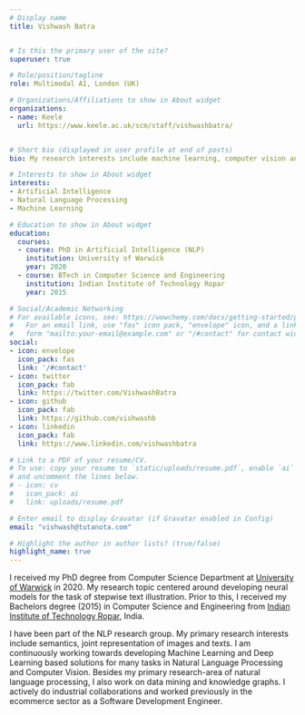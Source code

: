 ```yaml
---
# Display name
title: Vishwash Batra


# Is this the primary user of the site?
superuser: true

# Role/position/tagline
role: Multimodal AI, London (UK)

# Organizations/Affiliations to show in About widget
organizations:
- name: Keele
  url: https://www.keele.ac.uk/scm/staff/vishwashbatra/


# Short bio (displayed in user profile at end of posts)
bio: My research interests include machine learning, computer vision and natural language processing.

# Interests to show in About widget
interests:
- Artificial Intelligence
- Natural Language Processing
- Machine Learning

# Education to show in About widget
education:
  courses:
  - course: PhD in Artificial Intelligence (NLP)
    institution: University of Warwick
    year: 2020
  - course: BTech in Computer Science and Engineering
    institution: Indian Institute of Technology Ropar
    year: 2015

# Social/Academic Networking
# For available icons, see: https://wowchemy.com/docs/getting-started/page-builder/#icons
#   For an email link, use "fas" icon pack, "envelope" icon, and a link in the
#   form "mailto:your-email@example.com" or "/#contact" for contact widget.
social:
- icon: envelope
  icon_pack: fas
  link: '/#contact'
- icon: twitter
  icon_pack: fab
  link: https://twitter.com/VishwashBatra
- icon: github
  icon_pack: fab
  link: https://github.com/vishwashb
- icon: linkedin
  icon_pack: fab
  link: https://www.linkedin.com/vishwashbatra

# Link to a PDF of your resume/CV.
# To use: copy your resume to `static/uploads/resume.pdf`, enable `ai` icons in `params.toml`, 
# and uncomment the lines below.
# - icon: cv
#   icon_pack: ai
#   link: uploads/resume.pdf

# Enter email to display Gravatar (if Gravatar enabled in Config)
email: "vishwash@tutanota.com"

# Highlight the author in author lists? (true/false)
highlight_name: true
---
```



I received my PhD degree from Computer Science Department at [University of Warwick](https://www.warwick.ac.uk) in 2020. My research topic centered around developing neural models for the task of stepwise text illustration. Prior to this, I received my Bachelors degree (2015) in Computer Science and Engineering from [Indian Institute of Technology Ropar](http://www.iitrpr.ac.in), India. 

I have been part of the NLP research group. My primary research interests include semantics, joint representation of images and texts. I am continuously working towards developing Machine Learning and Deep Learning based solutions for many tasks in Natural Language Processing and Computer Vision. Besides my primary research-area of natural language processing, I also work on data mining and knowledge graphs. I actively do industrial collaborations and worked previously in the ecommerce sector as a Software Development Engineer.

